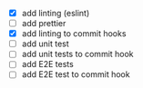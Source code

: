 - [x] add linting (eslint)
- [ ] add prettier
- [x] add linting to commit hooks
- [ ] add unit test
- [ ] add unit tests to commit hook
- [ ] add E2E tests
- [ ] add E2E test to commit hook 